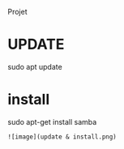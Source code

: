 
Projet
 
 # UPDATE
 sudo apt update 
 # install
 sudo apt-get install samba
 
 
 ````
 ![image](update & install.png)
